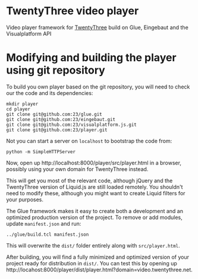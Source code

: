 # TwentyThree video player

Video player framework for [TwentyThree](https://www.twentythree.net) build on Glue, Eingebaut and the Visualplatform API

# Modifying and building the player using git repository

To build you own player based on the git repository, you will need to check our the code and its dependencies:

    mkdir player
    cd player
    git clone git@github.com:23/glue.git
    git clone git@github.com:23/eingebaut.git
    git clone git@github.com:23/visualplatform.js.git
    git clone git@github.com:23/player.git
    
Not you can start a server on `localhost` to bootstrap the code from:

    python -m SimpleHTTPServer
    
Now, open up http://localhost:8000/player/src/player.html in a browser, possibly using your own domain for TwentyThree instead.

This will get you most of the relevant code, although jQuery and the TwentyThree version of Liquid.js are still loaded remotely. You shouldn't need to modify these, although you might want to create Liquid filters for your purposes.

The Glue framework makes it easy to create both a development and an optimized production version of the project. To remove or add modules, update `manifest.json` and run:

    ../glue/build.tcl manifest.json 
   
This will overwrite the `dist/` folder entirely along with `src/player.html`. 

After building, you will find a fully minimized and optimized version of your project ready for distribution in `dist/`. You can test this by opening up http://locahost:8000/player/dist/player.html?domain=video.twentythree.net.
